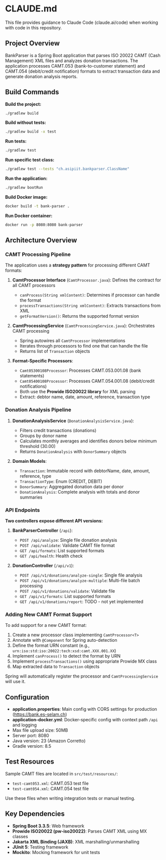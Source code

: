 # CLAUDE.md

This file provides guidance to Claude Code (claude.ai/code) when working with code in this repository.

## Project Overview

BankParser is a Spring Boot application that parses ISO 20022 CAMT (Cash Management) XML files and analyzes donation transactions. The application processes CAMT.053 (bank-to-customer statement) and CAMT.054 (debit/credit notification) formats to extract transaction data and generate donation analysis reports.

## Build Commands

**Build the project:**
```bash
./gradlew build
```

**Build without tests:**
```bash
./gradlew build -x test
```

**Run tests:**
```bash
./gradlew test
```

**Run specific test class:**
```bash
./gradlew test --tests "ch.asipiit.bankparser.ClassName"
```

**Run the application:**
```bash
./gradlew bootRun
```

**Build Docker image:**
```bash
docker build -t bank-parser .
```

**Run Docker container:**
```bash
docker run -p 8080:8080 bank-parser
```

## Architecture Overview

### CAMT Processing Pipeline

The application uses a **strategy pattern** for processing different CAMT formats:

1. **CamtProcessor Interface** (`CamtProcessor.java`): Defines the contract for all CAMT processors
   - `canProcess(String xmlContent)`: Determines if processor can handle the format
   - `processTransactions(String xmlContent)`: Extracts transactions from XML
   - `getFormatVersion()`: Returns the supported format version

2. **CamtProcessingService** (`CamtProcessingService.java`): Orchestrates CAMT processing
   - Spring autowires all `CamtProcessor` implementations
   - Iterates through processors to find one that can handle the file
   - Returns list of `Transaction` objects

3. **Format-Specific Processors**:
   - `Camt05300108Processor`: Processes CAMT.053.001.08 (bank statements)
   - `Camt05400108Processor`: Processes CAMT.054.001.08 (debit/credit notifications)
   - Both use the **Prowide ISO20022 library** for XML parsing
   - Extract: debtor name, date, amount, reference, transaction type

### Donation Analysis Pipeline

1. **DonationAnalysisService** (`DonationAnalysisService.java`):
   - Filters credit transactions (donations)
   - Groups by donor name
   - Calculates monthly averages and identifies donors below minimum threshold (30.00)
   - Returns `DonationAnalysis` with `DonorSummary` objects

2. **Domain Models**:
   - `Transaction`: Immutable record with debtorName, date, amount, reference, type
   - `TransactionType`: Enum (CREDIT, DEBIT)
   - `DonorSummary`: Aggregated donation data per donor
   - `DonationAnalysis`: Complete analysis with totals and donor summaries

### API Endpoints

**Two controllers expose different API versions:**

1. **BankParserController** (`/api`):
   - `POST /api/analyze`: Single file donation analysis
   - `POST /api/validate`: Validate CAMT file format
   - `GET /api/formats`: List supported formats
   - `GET /api/health`: Health check

2. **DonationController** (`/api/v1`):
   - `POST /api/v1/donations/analyze-single`: Single file analysis
   - `POST /api/v1/donations/analyze-multiple`: Multi-file batch processing
   - `POST /api/v1/donations/validate`: Validate file
   - `GET /api/v1/formats`: List supported formats
   - `GET /api/v1/donations/report`: TODO - not yet implemented

### Adding New CAMT Format Support

To add support for a new CAMT format:

1. Create a new processor class implementing `CamtProcessor<T>`
2. Annotate with `@Component` for Spring auto-detection
3. Define the format URN constant (e.g., `urn:iso:std:iso:20022:tech:xsd:camt.XXX.001.XX`)
4. Implement `canProcess()` to detect the format by URN
5. Implement `processTransactions()` using appropriate Prowide MX class
6. Map extracted data to `Transaction` objects

Spring will automatically register the processor and `CamtProcessingService` will use it.

## Configuration

- **application.properties**: Main config with CORS settings for production (https://bank.es-selam.ch)
- **application-docker.yml**: Docker-specific config with context path `/api` and logging
- Max file upload size: 50MB
- Server port: 8080
- Java version: 23 (Amazon Corretto)
- Gradle version: 8.5

## Test Resources

Sample CAMT files are located in `src/test/resources/`:
- `test-camt053.xml`: CAMT.053 test file
- `test-camt054.xml`: CAMT.054 test file

Use these files when writing integration tests or manual testing.

## Key Dependencies

- **Spring Boot 3.3.5**: Web framework
- **Prowide ISO20022 (pw-iso20022)**: Parses CAMT XML using MX classes
- **Jakarta XML Binding (JAXB)**: XML marshalling/unmarshalling
- **JUnit 5**: Testing framework
- **Mockito**: Mocking framework for unit tests
